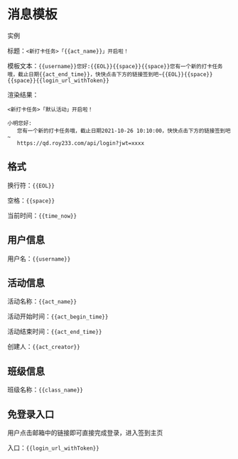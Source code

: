 # 消息模板

实例

标题：`<新打卡任务>「{{act_name}}」开启啦！`

模板文本：`{{username}}您好:{{EOL}}{{space}}{{space}}您有一个新的打卡任务哦，截止日期{{act_end_time}}，快快点击下方的链接签到吧~{{EOL}}{{space}}{{space}}{{login_url_withToken}}`

渲染结果：

```
<新打卡任务>「默认活动」开启啦！
```

```
小明您好:
   您有一个新的打卡任务哦，截止日期2021-10-26 10:10:00，快快点击下方的链接签到吧~
   https://qd.roy233.com/api/login?jwt=xxxx
```



## 格式

换行符：`{{EOL}}`

空格：`{{space}}`

当前时间：`{{time_now}}`

## 用户信息

用户名：`{{username}}`



## 活动信息

活动名称：`{{act_name}}`

活动开始时间：`{{act_begin_time}}`

活动结束时间：`{{act_end_time}}`

创建人：`{{act_creator}}`



## 班级信息

班级名称：`{{class_name}}`



## 免登录入口

用户点击邮箱中的链接即可直接完成登录，进入签到主页

入口：`{{login_url_withToken}}`
